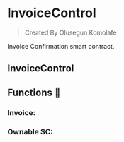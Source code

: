 # InvoiceControl
> Created By Olusegun Komolafe

Invoice Confirmation smart contract.
## InvoiceControl

## Functions :wrench:

### Invoice:


### Ownable SC:


